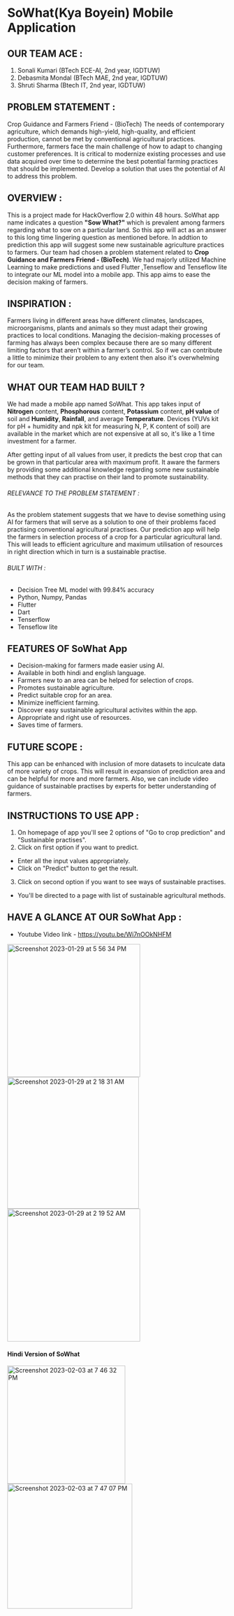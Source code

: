 # SoWhat(Kya Boyein) Mobile Application

## OUR TEAM ACE :
1. Sonali Kumari (BTech ECE-AI, 2nd year, IGDTUW)
2. Debasmita Mondal (BTech MAE, 2nd year, IGDTUW)
3. Shruti Sharma (Btech IT, 2nd year, IGDTUW)

## PROBLEM STATEMENT :
Crop Guidance and Farmers Friend - (BioTech)
The needs of contemporary agriculture, which demands high-yield, high-quality, and efficient production, cannot be met by conventional agricultural practices. Furthermore, farmers face the main challenge of how to adapt to changing customer preferences. It is critical to modernize existing processes and use data acquired over time to determine the best potential farming practices that should be implemented. Develop a solution that uses the potential of AI to address this problem.

## OVERVIEW :  
This is a project made for HackOverflow 2.0 within 48 hours. SoWhat app name indicates a question **"Sow What?"** which is prevalent among farmers regarding what to sow on a particular land. So this app will act as an answer to this long time lingering question as mentioned before. In addtion to prediction this app will suggest some new sustainable agriculture practices to farmers.
Our team had chosen a problem statement related to **Crop Guidance and Farmers Friend - (BioTech)**. We had majorly utilized Machine Learning to make predictions and used Flutter ,Tenseflow and Tenseflow lite to integrate our ML model into a mobile app. This app aims to ease the decision making of farmers.

## INSPIRATION :
Farmers living in different areas have different climates, landscapes, microorganisms, plants and animals so they must adapt their growing practices to local conditions. Managing the decision-making processes of farming has always been complex because there are so many different limiting factors that aren’t within a farmer’s control. So if we can contribute a little to minimize their problem to any extent then also it's overwhelming for our team.

## WHAT OUR TEAM HAD BUILT ?
We had made a mobile app named SoWhat. This app takes input of **Nitrogen** content, **Phosphorous** content, **Potassium** content, **pH value** of soil and **Humidity**, **Rainfall**, and average **Temperature**. Devices (YUVs kit for pH + humidity and npk kit for measuring N, P, K content of soil) are available in the market which are not expensive at all so, it's like a 1 time investment for a farmer.

After getting input of all values from user, it predicts the best crop that can be grown in that particular area with maximum profit. It aware the farmers by providing some additional knowledge regarding some new sustainable methods that they can practise on their land to promote sustainability. 
###### RELEVANCE TO THE PROBLEM STATEMENT :
As the problem statement suggests that we have to devise something using AI for farmers that will serve as a solution to one of their problems faced practising conventional  agricultural practises. Our prediction app will help the farmers in selection process of a crop for a particular agricultural land. This will leads to efficient agriculture and maximum utilisation of resources in right direction which in turn is a sustainable practise.
###### BUILT WITH :
* Decision Tree ML model with 99.84% accuracy
* Python, Numpy, Pandas
* Flutter
* Dart
* Tenserflow
* Tenseflow lite

## FEATURES OF SoWhat App
* Decision-making for farmers made easier using AI.
* Available in both hindi and english language.
* Farmers new to an area can be helped for selection of crops.
* Promotes sustainable agriculture.
* Predict suitable crop for an area.
* Minimize inefficient farming.
* Discover easy sustainable agricultural activites within the app.
* Appropriate and right use of resources.
* Saves time of farmers. 

## FUTURE SCOPE :
This app can be enhanced with inclusion of more datasets to inculcate data of more variety of crops. This will result in expansion of prediction area and can be helpful for more and more farmers. Also, we can include video guidance of sustainable practises by experts for better understanding of farmers. 

## INSTRUCTIONS TO USE APP :
1. On homepage of app you'll see 2 options of "Go to crop prediction" and "Sustainable practises".
2. Click on first option if you want to predict.
* Enter all the input values appropriately.
* Click on "Predict" button to get the result.
3. Click on second option if you want to see ways of sustainable practises.
* You'll be directed to a page with list of sustainable agricultural methods.
 
## HAVE A GLANCE AT OUR SoWhat App :

 * Youtube Video link - https://youtu.be/Wi7nOOkNHFM

<img width="304" alt="Screenshot 2023-01-29 at 5 56 34 PM" src="https://user-images.githubusercontent.com/53565103/215326226-5c5337ca-e96b-42bc-a03d-82dd60012f68.png">

<img width="301" alt="Screenshot 2023-01-29 at 2 18 31 AM" src="https://user-images.githubusercontent.com/53565103/215290564-088cd4d7-9b0f-43e6-8043-79e514f1a537.png">

<img width="304" alt="Screenshot 2023-01-29 at 2 19 52 AM" src="https://user-images.githubusercontent.com/53565103/215290570-f9df4ce4-9a1e-4f30-a134-c99c9bf2bb0f.png">

#### Hindi Version of SoWhat

<img width="270" alt="Screenshot 2023-02-03 at 7 46 32 PM" src="https://user-images.githubusercontent.com/53565103/216625782-b1e3bb0d-b059-4732-a522-9fef2298794d.png">

<img width="286" alt="Screenshot 2023-02-03 at 7 47 07 PM" src="https://user-images.githubusercontent.com/53565103/216625830-8464d910-eba4-459b-8587-69ccbb0c5c4c.png">
